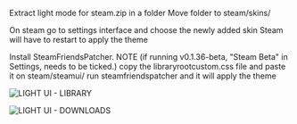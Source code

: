 Extract light mode for steam.zip in a folder
Move folder to steam/skins/

On steam go to settings interface and choose the newly added skin
Steam will have to restart to apply the theme

Install SteamFriendsPatcher. NOTE (if running v0.1.36-beta, "Steam Beta" in Settings, needs to be ticked.) 
copy the libraryrootcustom.css file and paste it on steam/steamui/
run steamfriendspatcher and it will apply the theme


![LIGHT UI - LIBRARY](https://i.imgur.com/AXTUyOd.png) 

![LIGHT UI - DOWNLOADS](https://i.imgur.com/WZkVRtT.png)
